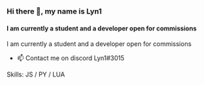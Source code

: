 
### Hi there 👋, my name is Lyn1
#### I am currently a student and a developer open for commissions 
I am currently a student and a developer open for commissions

- 📫 Contact me on discord Lyn1#3015

Skills: JS / PY / LUA



